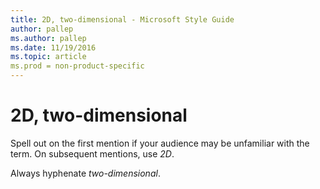 ```yaml
---
title: 2D, two-dimensional - Microsoft Style Guide
author: pallep
ms.author: pallep
ms.date: 11/19/2016
ms.topic: article
ms.prod = non-product-specific
---
```


# 2D, two-dimensional

Spell out on the first mention if your audience may be unfamiliar with the term. On subsequent mentions, use *2D*.

Always hyphenate *two-dimensional*.
